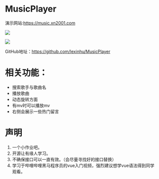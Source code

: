 # MusicPlayer

演示网站:https://music.xn2001.com

![](https://cdn.xn2001.com/img/GitHub/image-20200121000737073.png#vwid=1146&vhei=784)

![](https://cdn.xn2001.com/img/GitHub/image-20200121001144141.png#vwid=1013&vhei=647)

GitHub地址：https://github.com/lexinhu/MusicPlayer

# 相关功能：

- 搜索歌手与歌曲名
- 播放歌曲
- 动态旋转方面
- 有mv时可以播放mv
- 右侧会展示一些热门留言

# 声明

1. 一个小作业吧。
2. 开源让有缘人学习。
3. 不确保接口可以一直有效。（会尽量寻找好的接口替换）
4. 学习于哔哩哔哩黑马程序员的vue入门视频，强烈建议想学vue语法得到同学观看。
